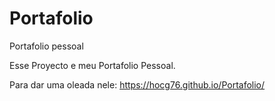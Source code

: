 # Portafolio
Portafolio pessoal

Esse Proyecto e meu Portafolio Pessoal.

Para dar uma oleada nele: https://hocg76.github.io/Portafolio/
